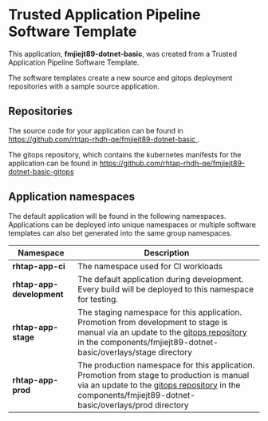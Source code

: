 # Trusted Application Pipeline Software Template

This application, **fmjiejt89-dotnet-basic**, was created from a Trusted Application Pipeline Software Template.

The software templates create a new source and gitops deployment repositories with a sample source application. 

## Repositories

The source code for your application can be found in [https://github.com/rhtap-rhdh-qe/fmjiejt89-dotnet-basic ](https://github.com/rhtap-rhdh-qe/fmjiejt89-dotnet-basic ).
 
The gitops repository, which contains the kubernetes manifests for the application can be found in 
[https://github.com/rhtap-rhdh-qe/fmjiejt89-dotnet-basic-gitops ](https://github.com/rhtap-rhdh-qe/fmjiejt89-dotnet-basic-gitops ) 

## Application namespaces 

The default application will be found in the following namespaces. Applications can be deployed into unique namespaces or multiple software templates can also bet generated into the same group namespaces.  

|  Namespace   |  Description   |  
| -------- | -------- |
| **rhtap-app-ci** | The namespace used for CI workloads |
| **rhtap-app-development** | The default application during development. Every build will be deployed to this namespace for testing. |
| **rhtap-app-stage** | The staging namespace for this application. Promotion from development to stage is manual via an update to the [gitops repository](https://github.com/rhtap-rhdh-qe/fmjiejt89-dotnet-basic-gitops ) in the components/fmjiejt89-dotnet-basic/overlays/stage directory |
| **rhtap-app-prod** | The production namespace for this application. Promotion from stage to production is manual via an update to the [gitops repository](https://github.com/rhtap-rhdh-qe/fmjiejt89-dotnet-basic-gitops ) in the components/fmjiejt89-dotnet-basic/overlays/prod directory |